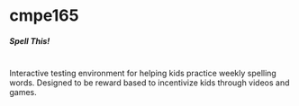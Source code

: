 # cmpe165

<h5>Spell This!</h5>
</br>
Interactive testing environment for helping kids practice weekly spelling words.
Designed to be reward based to incentivize kids through videos and games. 

